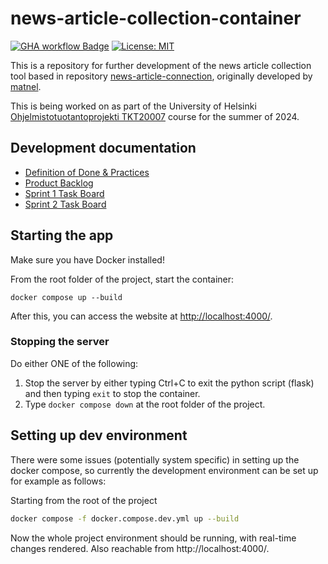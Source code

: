# news-article-collection-container

[![GHA workflow Badge](https://github.com/uh-dcm/news-article-collection-container/actions/workflows/main.yml/badge.svg)](https://github.com/uh-dcm/news-article-collection-container/actions/workflows/main.yml) [![License: MIT](https://img.shields.io/badge/License-MIT-yellow.svg)](https://opensource.org/licenses/MIT)

This is a repository for further development of the news article collection tool based in repository [news-article-connection](https://github.com/uh-dcm/news-article-collection), originally developed by [matnel](https://github.com/matnel).

This is being worked on as part of the University of Helsinki [Ohjelmistotuotantoprojekti TKT20007](https://github.com/HY-TKTL/TKT20007-Ohjelmistotuotantoprojekti) course for the summer of 2024.

## Development documentation

- [Definition of Done & Practices](https://github.com/uh-dcm/news-article-collection-container/blob/main/doc/DoD%26Practices.md)
- [Product Backlog](https://github.com/orgs/uh-dcm/projects/3/views/1)
- [Sprint 1 Task Board](https://github.com/orgs/uh-dcm/projects/6/views/1)
- [Sprint 2 Task Board](https://github.com/orgs/uh-dcm/projects/9/views/1)

## Starting the app

Make sure you have Docker installed!

From the root folder of the project, start the container:

```
docker compose up --build
```

After this, you can access the website at [http://localhost:4000/](http://localhost:4000/).

### Stopping the server

Do either ONE of the following:

1. Stop the server by either typing Ctrl+C to exit the python script (flask) and then typing `exit` to stop the container.
2. Type `docker compose down` at the root folder of the project.

## Setting up dev environment

There were some issues (potentially system specific) in setting up the docker compose, so currently the development environment can be set up for example as follows:

Starting from the root of the project

```bash
docker compose -f docker.compose.dev.yml up --build
```

Now the whole project environment should be running, with real-time changes rendered. Also reachable from http://localhost:4000/.
